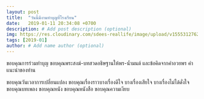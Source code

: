 ```yaml
---
layout: post
title:  "วันนี้มีงานทำบุญที่โรงเรียน"
date:   2019-01-11 20:34:08 +0700
description: # Add post description (optional)
img: https://res.cloudinary.com/sdees-reallife/image/upload/v1555312762/muan-school.jpg # Add image post (optional)
tags: [2019-01]
author: # Add name author (optional)
---
```

ขอบคุณการร่วมทำบุญ ขอบคุณพระสงฆ์-บทสวดอธิษฐานให้พร-น้ำมนต์ และข้อคิดจากคำอวยพร คำแนะนำของท่าน

ขอบคุณวันเวลาการเปลี่ยนแปลง ขอบคุณเรื่องราวบางเรื่องดีใจ บางเรื่องเสียใจ บางเรื่องไม่ได้ดั่งใจ ขอบคุณบทเพลง ขอบคุณหนัง ขอบคุณหนังสือ ขอบคุณความเงียบ
